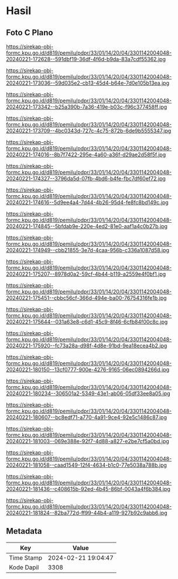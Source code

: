 # Hasil

## Foto C Plano

https://sirekap-obj-formc.kpu.go.id/d819/pemilu/pdpr/33/01/14/20/04/3301142004048-20240221-172628--591dbf19-36df-4f6d-b9da-83a7cdf55362.jpg

https://sirekap-obj-formc.kpu.go.id/d819/pemilu/pdpr/33/01/14/20/04/3301142004048-20240221-173036--59d035e2-cb13-45d4-b64e-7d0e105b13ea.jpg

https://sirekap-obj-formc.kpu.go.id/d819/pemilu/pdpr/33/01/14/20/04/3301142004048-20240221-173342--b25a390b-7a36-419e-b03c-f96c377458ff.jpg

https://sirekap-obj-formc.kpu.go.id/d819/pemilu/pdpr/33/01/14/20/04/3301142004048-20240221-173709--4bc0343d-727c-4c75-872b-6de9b5555347.jpg

https://sirekap-obj-formc.kpu.go.id/d819/pemilu/pdpr/33/01/14/20/04/3301142004048-20240221-174016--8b7f7422-295e-4a60-a36f-d29ae2d58f5f.jpg

https://sirekap-obj-formc.kpu.go.id/d819/pemilu/pdpr/33/01/14/20/04/3301142004048-20240221-174327--3796da5d-07fb-4bd6-b4fe-fbc7df60ef72.jpg

https://sirekap-obj-formc.kpu.go.id/d819/pemilu/pdpr/33/01/14/20/04/3301142004048-20240221-174616--5d9ee4a4-7d44-4b26-95d4-fe8fc8bd149c.jpg

https://sirekap-obj-formc.kpu.go.id/d819/pemilu/pdpr/33/01/14/20/04/3301142004048-20240221-174845--5bfdab9e-220e-4ed2-81e0-aaf1a4c0b27b.jpg

https://sirekap-obj-formc.kpu.go.id/d819/pemilu/pdpr/33/01/14/20/04/3301142004048-20240221-174949--cbb21855-3e7d-4caa-956b-c336a1087d58.jpg

https://sirekap-obj-formc.kpu.go.id/d819/pemilu/pdpr/33/01/14/20/04/3301142004048-20240221-175207--8978d0a2-59cf-4b44-b119-a2559e4f0bf1.jpg

https://sirekap-obj-formc.kpu.go.id/d819/pemilu/pdpr/33/01/14/20/04/3301142004048-20240221-175451--cbbc56cf-366d-494e-ba00-76754316fe1b.jpg

https://sirekap-obj-formc.kpu.go.id/d819/pemilu/pdpr/33/01/14/20/04/3301142004048-20240221-175644--031a63e8-c6d1-45c9-8f46-6cfb84f00c8c.jpg

https://sirekap-obj-formc.kpu.go.id/d819/pemilu/pdpr/33/01/14/20/04/3301142004048-20240221-175920--fc73a28a-d98f-4d8e-91bd-9ea18ecea4b2.jpg

https://sirekap-obj-formc.kpu.go.id/d819/pemilu/pdpr/33/01/14/20/04/3301142004048-20240221-180150--13cf0777-900e-4276-9165-06ec0894266d.jpg

https://sirekap-obj-formc.kpu.go.id/d819/pemilu/pdpr/33/01/14/20/04/3301142004048-20240221-180234--306501a2-5349-43e1-ab06-05df33ee8a05.jpg

https://sirekap-obj-formc.kpu.go.id/d819/pemilu/pdpr/33/01/14/20/04/3301142004048-20240221-180607--bc8edf71-a770-4a91-9ce4-92e5c1486c87.jpg

https://sirekap-obj-formc.kpu.go.id/d819/pemilu/pdpr/33/01/14/20/04/3301142004048-20240221-181003--069e388e-92f7-4d88-a827-e2be7cf5a0bd.jpg

https://sirekap-obj-formc.kpu.go.id/d819/pemilu/pdpr/33/01/14/20/04/3301142004048-20240221-181058--caad1549-12f4-4634-b1c0-77e5038a788b.jpg

https://sirekap-obj-formc.kpu.go.id/d819/pemilu/pdpr/33/01/14/20/04/3301142004048-20240221-181436--c408615b-92ed-4b45-86bf-0043a4f6b384.jpg

https://sirekap-obj-formc.kpu.go.id/d819/pemilu/pdpr/33/01/14/20/04/3301142004048-20240221-181824--82ba772d-ff99-44b4-a119-927b92c9abb6.jpg


## Metadata

| Key        | Value               |
| ---------- | ------------------- |
| Time Stamp | 2024-02-21 19:04:47 |
| Kode Dapil | 3308                |



